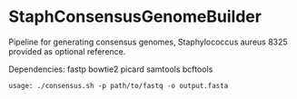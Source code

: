 # StaphConsensusGenomeBuilder

Pipeline for generating consensus genomes, Staphylococcus aureus 8325 provided as optional reference. 

Dependencies:
fastp 
bowtie2
picard
samtools
bcftools

```usage: ./consensus.sh -p path/to/fastq -o output.fasta```
